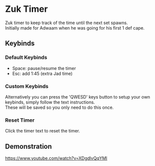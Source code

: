 # Zuk Timer

Zuk timer to keep track of the time until the next set spawns.  
Initially made for Adwaam when he was going for his first 1 def cape.

## Keybinds

### Default Keybinds

* Space: pause/resume the timer
* Esc: add 1:45 (extra Jad time)

### Custom Keybinds

Alternatively you can press the 'QWESD' keys button to setup your own keybinds, simply follow the text instructions.  
These will be saved so you only need to do this once.

### Reset Timer
Click the timer text to reset the timer.

## Demonstration

https://www.youtube.com/watch?v=XDgdlvQqYMI
